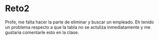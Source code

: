 # Reto2

Profe, me falta hacer la parte de eliminar y buscar un empleado. Eh tenido un problema respecto a que la tabla no se actuliza inmediatamente y me gustaria comentarle esto en la clase.
